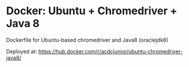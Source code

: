 # Docker: Ubuntu + Chromedriver + Java 8
Dockerfile for Ubuntu-based chromedriver and Java8 (oraclejdk8)

Deployed at: https://hub.docker.com/r/acdcjunior/ubuntu-chromedriver-java8/
